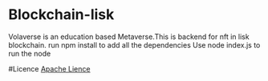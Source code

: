 # Blockchain-lisk
Volaverse is an education based Metaverse.This is backend for nft in lisk blockchain.
run npm install to add all the dependencies
Use node index.js to run the node

#Licence
[Apache Lience](LICENSE)
